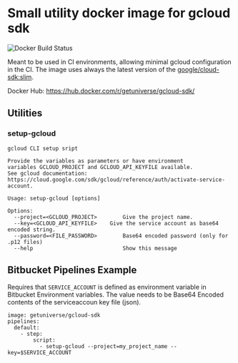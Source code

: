 # Small utility docker image for gcloud sdk

![Docker Build Status](https://img.shields.io/docker/build/getuniverse/gcloud-sdk.svg)

Meant to be used in CI environments, allowing minimal gcloud configuration in the CI. 
The image uses always the latest version of the [google/cloud-sdk:slim](https://hub.docker.com/r/google/cloud-sdk/).

Docker Hub: https://hub.docker.com/r/getuniverse/gcloud-sdk/

## Utilities

### setup-gcloud

    gcloud CLI setup sript

    Provide the variables as parameters or have environment
    variables GCLOUD_PROJECT and GCLOUD_API_KEYFILE available.
    See gcloud documentation: https://cloud.google.com/sdk/gcloud/reference/auth/activate-service-account.

    Usage: setup-gcloud [options]

    Options:
      --project=<GCLOUD_PROJECT>        Give the project name.
      --key=<GCLOUD_API_KEYFILE>    Give the service account as base64 encoded string.
      --password=<FILE_PASSWORD>        Base64 encoded password (only for .p12 files)
      --help                            Show this message

## Bitbucket Pipelines Example

Requires that `SERVICE_ACCOUNT` is defined as environment variable in Bitbucket Environment
variables. The value needs to be Base64 Encoded contents of the serviceaccoun key file (json).

    image: getuniverse/gcloud-sdk
    pipelines:
      default:
        - step:
            script:
              - setup-gcloud --project=my_project_name --key=$SERVICE_ACCOUNT
